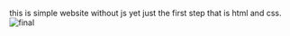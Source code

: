 this is simple website without js yet just the first step that is html and css.
![final](https://github.com/user-attachments/assets/ccbf38f7-85fd-46c3-9bb3-98351cd6dfbc)
